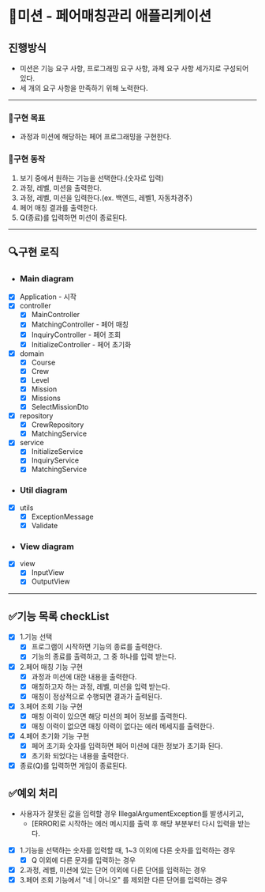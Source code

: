 # 🚀미션 - 페어매칭관리 애플리케이션

## 진행방식

- 미션은 기능 요구 사항, 프로그래밍 요구 사항, 과제 요구 사항 세가지로 구성되어 있다.
- 세 개의 요구 사항을 만족하기 위해 노력한다.

---

### 💙구현 목표

- 과정과 미션에 해당하는 페어 프로그래밍을 구현한다.

### 📜구현 동작

1. 보기 중에서 원하는 기능을 선택한다.(숫자로 입력)
2. 과정, 레벨, 미션을 출력한다.
3. 과정, 레벨, 미션을 입력한다.(ex. 백엔드, 레벨1, 자동차경주)
4. 페어 매칭 결과를 출력한다.
5. Q(종료)를 입력하면 미션이 종료된다.

---

## 🔍구현 로직

- ### Main diagram

- [x] Application - 시작
- [x] controller
  - [x] MainController
  - [x] MatchingController - 페어 매칭
  - [x] InquiryController - 페어 조회
  - [x] InitializeController - 페어 초기화

- [x] domain
  - [x] Course
  - [x] Crew
  - [x] Level
  - [x] Mission
  - [x] Missions
  - [x] SelectMissionDto

- [x] repository
  - [x] CrewRepository
  - [x] MatchingService

- [x] service
  - [x] InitializeService
  - [x] InquiryService
  - [x] MatchingService

- ### Util diagram

- [x] utils
  - [x] ExceptionMessage
  - [x] Validate 

- ### View diagram
  
- [x] view
  - [x] InputView
  - [x] OutputView

---

## ✅기능 목록 checkList

- [x] 1.기능 선택
  - [x] 프로그램이 시작하면 기능의 종료를 출력한다.
  - [x] 기능의 종료를 출력하고, 그 중 하나를 입력 받는다.
- [x] 2.페어 매칭 기능 구현
  - [x] 과정과 미션에 대한 내용을 출력한다.
  - [x] 매칭하고자 하는 과정, 레벨, 미션을 입력 받는다.
  - [x] 매칭이 정상적으로 수행되면 결과가 출력된다.
- [x] 3.페어 조회 기능 구현
  - [x] 매칭 이력이 있으면 해당 미션의 페어 정보를 출력한다.
  - [x] 매칭 이력이 없으면 매칭 이력이 없다는 에러 메세지를 출력한다.
- [x] 4.페어 초기화 기능 구현
  - [x] 페어 초기화 숫자를 입력하면 페어 미션에 대한 정보가 초기화 된다.
  - [x] 초기화 되었다는 내용을 출력한다.
- [x] 종료(Q)를 입력하면 게임이 종료된다.

## ✅예외 처리

- 사용자가 잘못된 값을 입력할 경우 IllegalArgumentException를 발생시키고,
  - [ERROR]로 시작하는 에러 메시지를 출력 후 해당 부분부터 다시 입력을 받는다.
- [x] 1.기능을 선택하는 숫자를 입력할 때, 1~3 이외에 다른 숫자를 입력하는 경우
  - [x] Q 이외에 다른 문자를 입력하는 경우
- [x] 2.과정, 레벨, 미션에 있는 단어 이외에 다른 단어를 입력하는 경우
- [x] 3.페어 조회 기능에서 "네 | 아니오" 를 제외한 다른 단어를 입력하는 경우